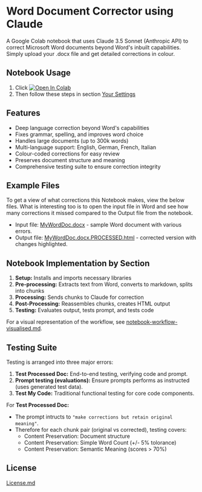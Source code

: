 # Word Document Corrector using Claude

A Google Colab notebook that uses Claude 3.5 Sonnet (Anthropic API) to correct Microsoft Word documents beyond Word's inbuilt capabilities. Simply upload your .docx file and get detailed corrections in colour. 

## Notebook Usage
1. Click <a href="https://colab.research.google.com/github/michellepace/word-document-corrector-claude/blob/main/word_document_corrector_claude.ipynb" target="_blank"><img src="https://colab.research.google.com/assets/colab-badge.svg" alt="Open In Colab"></a>
1. Then follow these steps in section [Your Settings](https://colab.research.google.com/github/michellepace/word-document-corrector-claude/blob/main/word_document_corrector_claude.ipynb#scrollTo=bZ4gmzmTwBOF)

## Features
- Deep language correction beyond Word's capabilities
- Fixes grammar, spelling, and improves word choice
- Handles large documents (up to 300k words)
- Multi-language support: English, German, French, Italian
- Colour-coded corrections for easy review
- Preserves document structure and meaning
- Comprehensive testing suite to ensure correction integrity

## Example Files
To get a view of what corrections this Notebook makes, view the below files. What is interesting too is to open the input file in Word and see how many corrections it missed compared to the Output file from the notebook.
- Input file: [MyWordDoc.docx](https://michellepace.github.io/word-document-corrector-claude/example-files/MyWordDoc.docx) - sample Word document with various errors.
- Output file: [MyWordDoc.docx.PROCESSED.html](https://michellepace.github.io/word-document-corrector-claude/example-files/MyWordDoc.docx.PROCESSED.html) - corrected version with changes highlighted.

## Notebook Implementation by Section
1. **Setup:** Installs and imports necessary libraries
2. **Pre-processing:** Extracts text from Word, converts to markdown, splits into chunks
3. **Processing:** Sends chunks to Claude for correction
4. **Post-Processing:** Reassembles chunks, creates HTML output
5. **Testing:** Evaluates output, tests prompt, and tests code

For a visual representation of the workflow, see [notebook-workflow-visualised.md](notebook-workflow-visualised.md).

## Testing Suite
Testing is arranged into three major errors:
1. **Test Processed Doc:** End-to-end testing, verifying code and prompt.
1. **Prompt testing (evaluations):** Ensure prompts performs as instructed (uses generated test data).
1. **Test My Code:** Traditional functional testing for core code components.

For **Test Processed Doc:**
- The prompt intructs to `"make corrections but retain original meaning"`. 
- Therefore for each chunk pair (original vs corrected), testing covers:
  - Content Preservation: Document structure
  - Content Preservation: Simple Word Count (+/- 5% tolorance)
  - Content Preservation: Semantic Meaning (scores > 70%)

## License
[License.md](License.md)
